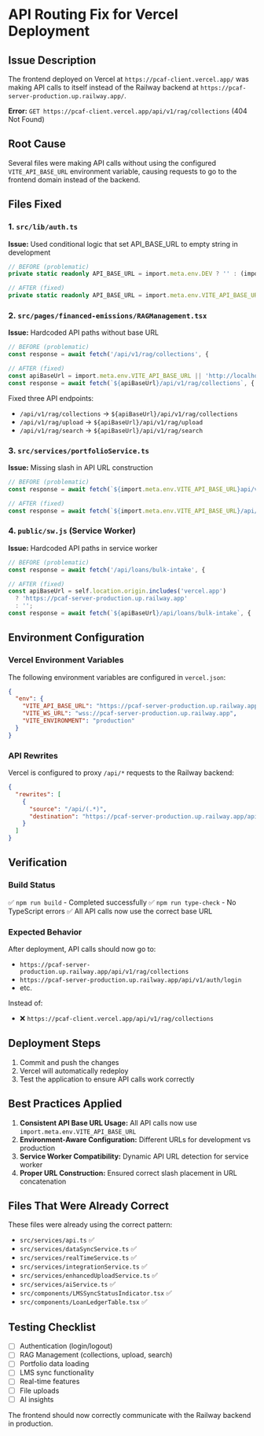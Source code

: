 # API Routing Fix for Vercel Deployment

## Issue Description
The frontend deployed on Vercel at `https://pcaf-client.vercel.app/` was making API calls to itself instead of the Railway backend at `https://pcaf-server-production.up.railway.app/`.

**Error:** `GET https://pcaf-client.vercel.app/api/v1/rag/collections` (404 Not Found)

## Root Cause
Several files were making API calls without using the configured `VITE_API_BASE_URL` environment variable, causing requests to go to the frontend domain instead of the backend.

## Files Fixed

### 1. `src/lib/auth.ts`
**Issue:** Used conditional logic that set API_BASE_URL to empty string in development
```typescript
// BEFORE (problematic)
private static readonly API_BASE_URL = import.meta.env.DEV ? '' : (import.meta.env.VITE_API_BASE_URL || 'http://localhost:3001');

// AFTER (fixed)
private static readonly API_BASE_URL = import.meta.env.VITE_API_BASE_URL || 'http://localhost:3001';
```

### 2. `src/pages/financed-emissions/RAGManagement.tsx`
**Issue:** Hardcoded API paths without base URL
```typescript
// BEFORE (problematic)
const response = await fetch('/api/v1/rag/collections', {

// AFTER (fixed)
const apiBaseUrl = import.meta.env.VITE_API_BASE_URL || 'http://localhost:3001';
const response = await fetch(`${apiBaseUrl}/api/v1/rag/collections`, {
```

Fixed three API endpoints:
- `/api/v1/rag/collections` → `${apiBaseUrl}/api/v1/rag/collections`
- `/api/v1/rag/upload` → `${apiBaseUrl}/api/v1/rag/upload`
- `/api/v1/rag/search` → `${apiBaseUrl}/api/v1/rag/search`

### 3. `src/services/portfolioService.ts`
**Issue:** Missing slash in API URL construction
```typescript
// BEFORE (problematic)
const response = await fetch(`${import.meta.env.VITE_API_BASE_URL}api/v1/loans/portfolio`, {

// AFTER (fixed)
const response = await fetch(`${import.meta.env.VITE_API_BASE_URL}/api/v1/loans/portfolio`, {
```

### 4. `public/sw.js` (Service Worker)
**Issue:** Hardcoded API paths in service worker
```javascript
// BEFORE (problematic)
const response = await fetch('/api/loans/bulk-intake', {

// AFTER (fixed)
const apiBaseUrl = self.location.origin.includes('vercel.app') 
  ? 'https://pcaf-server-production.up.railway.app' 
  : '';
const response = await fetch(`${apiBaseUrl}/api/loans/bulk-intake`, {
```

## Environment Configuration

### Vercel Environment Variables
The following environment variables are configured in `vercel.json`:
```json
{
  "env": {
    "VITE_API_BASE_URL": "https://pcaf-server-production.up.railway.app",
    "VITE_WS_URL": "wss://pcaf-server-production.up.railway.app",
    "VITE_ENVIRONMENT": "production"
  }
}
```

### API Rewrites
Vercel is configured to proxy `/api/*` requests to the Railway backend:
```json
{
  "rewrites": [
    {
      "source": "/api/(.*)",
      "destination": "https://pcaf-server-production.up.railway.app/api/$1"
    }
  ]
}
```

## Verification

### Build Status
✅ `npm run build` - Completed successfully
✅ `npm run type-check` - No TypeScript errors
✅ All API calls now use the correct base URL

### Expected Behavior
After deployment, API calls should now go to:
- `https://pcaf-server-production.up.railway.app/api/v1/rag/collections`
- `https://pcaf-server-production.up.railway.app/api/v1/auth/login`
- etc.

Instead of:
- ❌ `https://pcaf-client.vercel.app/api/v1/rag/collections`

## Deployment Steps
1. Commit and push the changes
2. Vercel will automatically redeploy
3. Test the application to ensure API calls work correctly

## Best Practices Applied
1. **Consistent API Base URL Usage:** All API calls now use `import.meta.env.VITE_API_BASE_URL`
2. **Environment-Aware Configuration:** Different URLs for development vs production
3. **Service Worker Compatibility:** Dynamic API URL detection for service worker
4. **Proper URL Construction:** Ensured correct slash placement in URL concatenation

## Files That Were Already Correct
These files were already using the correct pattern:
- `src/services/api.ts` ✅
- `src/services/dataSyncService.ts` ✅
- `src/services/realTimeService.ts` ✅
- `src/services/integrationService.ts` ✅
- `src/services/enhancedUploadService.ts` ✅
- `src/services/aiService.ts` ✅
- `src/components/LMSSyncStatusIndicator.tsx` ✅
- `src/components/LoanLedgerTable.tsx` ✅

## Testing Checklist
- [ ] Authentication (login/logout)
- [ ] RAG Management (collections, upload, search)
- [ ] Portfolio data loading
- [ ] LMS sync functionality
- [ ] Real-time features
- [ ] File uploads
- [ ] AI insights

The frontend should now correctly communicate with the Railway backend in production.